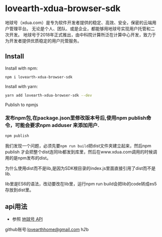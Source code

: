 <h1 >lovearth-xdua-browser-sdk</h1>
<p>
  地球号（xdua.com）是专为软件开发者提供的稳定、高效、安全，保密的云端用户管理平台。 无论是个人、团队、或是企业，都能够用地球号实现用户托管和二次开发。 地球号于2018年正式推出，由中科院计算所泛在计算中心开发，致力于为开发者提供优质稳定的用户托管服务。
</p>
<h2>Install</h2>

Install with npm:

```bash
npm i lovearth-xdua-browser-sdk
```

Install with yarn:

```bash
yarn add lovearth-xdua-browser-sdk --dev
```

Publish to npmjs

### 发布npm包,在package.json里修改版本号后,使用npm publish命令，可能会要求npm adduser 来添加用户.

```bash
npm publish
```
我们发现一个问题，必须先要`npm run build`把dist文件夹建立起来，然后npm publish 才会把整个dist连同lib都发到库里，然后在www.xdua.com调用的时候调用的是npm发布的dist。

为什么使用dist而不是lib,是因为SDK根目录的index.js里面直接引用了dist而不是lib.

lib里是ES6的语法，改动要改在lib里，运行npm run build会把lib的code转成es5存放到dist里。

<h2>api用法</h2>

- 参照 [地球号 API](http://doc.xdua.com)

github账号:lovearthhome@gmail.com h*2*b
